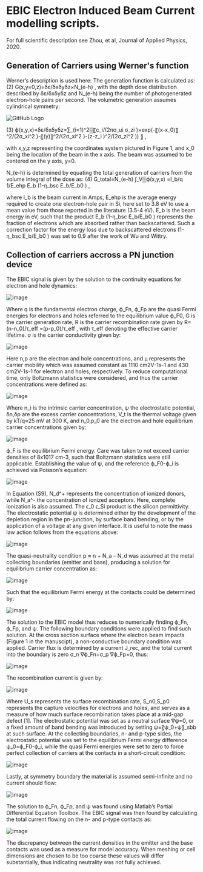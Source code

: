 # EBIC Electron Induced Beam Current modelling scripts.
For full scientific description see Zhou, et al, Journal of Applied Physics, 2020.

## Generation of Carriers using Werner's function
Werner’s description is used here:
The generation function is calculated as:
(2)	G(x,y=0,z)=δε/δxδyδz×N_(e-h) 	,
with the depth dose distribution described by δε/δxδyδz and N_(e-h) being the number of photogenerated electron-hole pairs per second. The volumetric generation assumes cylindrical symmetry:


![GitHub Logo](/images/logo.png)

(3)	ϕ(x,y,x)=δε/δxδyδz=∑_(i=1)^2▒〖c_i/(2πσ_ui σ_zi )×exp⁡(-〖(x-x_0)〗^2/(2σ_xi^2 )-〖(y)〗^2/(2σ_xi^2 )-(z-z_i )^2/(2σ_zi^2 )) 〗 ,

with x,y,z representing the coordinates system pictured in Figure 1, and x_0 being the location of the beam in the x axis. The beam was assumed to be centered on the y axis, y=0. 

N_(e-h) is determined by equating the total generation of carriers from the volume integral of the dose as: 
(4)	G_total=N_(e-h) ∫_V▒ϕ(x,y,x) =I_b/q  1/E_ehp  E_b (1-η_bsc  E_b/E_b0 ) ,

where I_b is the beam current in Amps,  E_ehp is the average energy required to create one electron-hole pair in Si, here set to 3.8 eV to use a mean value from those reported in the literature (3.5-4 eV). E_b is the beam energy in eV, such that the product E_b (1-η_bsc E_b/E_b0  ) represents the fraction of electrons which are absorbed rather than backscattered. Such a correction factor for the energy loss due to backscattered electrons (1-η_bsc E_b/E_b0  ) was set to 0.9 after the work of Wu and Wittry.

## Collection of carriers accross a PN junction device

The EBIC signal is given by the solution to the continuity equations for electron and hole dynamics:

![image](https://user-images.githubusercontent.com/53188769/71976459-482c1180-320e-11ea-81a0-0756d2a5af07.png)


Where q is the fundamental electron charge, ϕ_Fn, ϕ_Fp are the quasi Fermi energies for electrons and holes referred to the equilibrium value ϕ_F0, G is the carrier generation rate, R is the carrier recombination rate given by R=(n-n_0)/τ_eff  =(p-p_0)/τ_eff  ,  with τ_eff denoting the effective carrier lifetime. σ is the carrier conductivity given by:

![image](https://user-images.githubusercontent.com/53188769/71976471-4f531f80-320e-11ea-997e-684602da4d8c.png)

Here n,p are the electron and hole concentrations, and μ represents the carrier mobility which was assumed constant as 1110 cm2V-1s-1 and 430 cm2V-1s-1 for electron and holes, respectively. To reduce computational time, only Boltzmann statistics were considered, and thus the carrier concentrations were defined as:

![image](https://user-images.githubusercontent.com/53188769/71976480-55490080-320e-11ea-9f95-b67d7b98760d.png)

Where n_i is the intrinsic carrier concentration, ψ the electrostatic potential, δn,δp are the excess carrier concentrations,  V_t is the thermal voltage given by kT/q≈25 mV at 300 K, and n_0,p_0 are the electron and hole equilibrium carrier concentrations given by:

![image](https://user-images.githubusercontent.com/53188769/71976493-5f6aff00-320e-11ea-88d3-ef3684ab80e2.png)

ϕ_F is the equilibrium Fermi energy. Care was taken to not exceed carrier densities of 8x1017 cm-3, such that Boltzmann statistics were still applicable. Establishing the value of ψ, and the reference ϕ_F0-ϕ_i is achieved via Poisson’s equation:

![image](https://user-images.githubusercontent.com/53188769/71976515-672aa380-320e-11ea-8bb4-aca7179b36a9.png)

In Equation (S9), N_d^+ represents the concentration of ionized donors, while N_a^- the concentration of ionized acceptors. Here, complete ionization is also assumed. The ϵ_0 ϵ_Si product is the silicon permittivity. The electrostatic potential ψ is determined either by the development of the depletion region in the pn-junction, by surface band bending, or by the application of a voltage at any given interface. It is useful to note the mass law action follows from the equations above:

![image](https://user-images.githubusercontent.com/53188769/71976523-6abe2a80-320e-11ea-9a88-f1667dd20a37.png)

The quasi-neutrality condition p ≈ n + N_a  – N_d was assumed at the metal collecting boundaries (emitter and base), producing a solution for equilibrium carrier concentration as:

![image](https://user-images.githubusercontent.com/53188769/71976530-6f82de80-320e-11ea-9483-c0ff5bb155ce.png)

Such that the equilibrium Fermi energy at the contacts could be determined by:

![image](https://user-images.githubusercontent.com/53188769/71976542-76115600-320e-11ea-9e79-00d42406f52f.png)

The solution to the EBIC model thus reduces to numerically finding ϕ_Fn, ϕ_Fp, and ψ.
The following boundary conditions were applied to find such solution. 
At the cross section surface where the electron beam impacts (Figure 1 in the manuscipt), a non-conductive boundary condition was applied. Carrier flux is determined by a current J_rec, and the total current into the boundary is zero σ_n ∇ϕ_Fn+σ_p ∇ϕ_Fp=0, thus:

![image](https://user-images.githubusercontent.com/53188769/71976548-7b6ea080-320e-11ea-8dce-bcea2271b9af.png)

The recombination current is given by:

![image](https://user-images.githubusercontent.com/53188769/71976561-832e4500-320e-11ea-8eda-e1549b980dfe.png)

Where U_s represents the surface recombination rate, S_n0,S_p0 represents the capture velocities for electrons and holes, and serves as a measure of how much surface recombination takes place at a mid-gap defect [1]. The electrostatic potential was set as a neutral surface ∇ψ=0, or a fixed amount of band bending was introduced by setting ψ=〖ψ_0+ψ〗_sbb at such surface.
At the collecting boundaries, n- and p-type sides, the electrostatic potential was set to the equilibrium Fermi energy difference ψ_0=ϕ_F0-ϕ_i, while the quasi Fermi energies were set to zero to force perfect collection of carriers at the contacts in a short-circuit condition:

![image](https://user-images.githubusercontent.com/53188769/71976573-888b8f80-320e-11ea-990a-c3341eab88ef.png)

Lastly, at symmetry boundary the material is assumed semi-infinite and no current should flow:


![image](https://user-images.githubusercontent.com/53188769/71976583-8fb29d80-320e-11ea-9d28-16d2993f2273.png)

The solution to ϕ_Fn, ϕ_Fp, and ψ was found using Matlab’s Partial Differential Equation Toolbox. The EBIC signal was then found by calculating the total current flowing on the n- and p-type contacts as:

![image](https://user-images.githubusercontent.com/53188769/71976596-97724200-320e-11ea-950b-877897ac2f84.png)


The discrepancy between the current densities in the emitter and the base contacts was used as a measure for model accuracy. When meshing or cell dimensions are chosen to be too coarse these values will differ substantially, thus indicating neutrality was not fully achieved.
